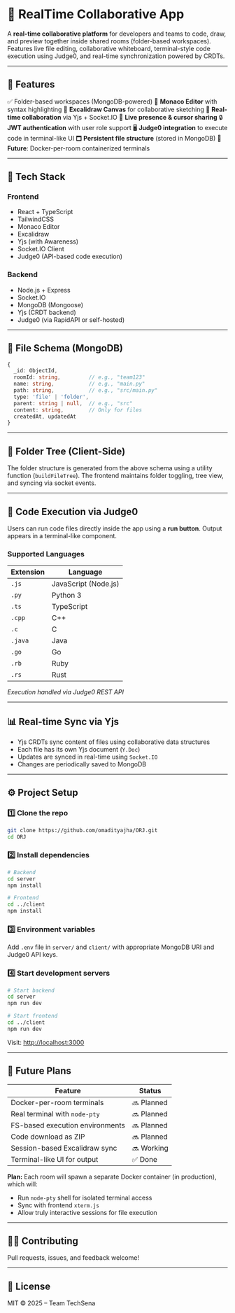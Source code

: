 # 📁 RealTime Collaborative App

A **real-time collaborative platform** for developers and teams to code, draw, and preview together inside shared rooms (folder-based workspaces). Features live file editing, collaborative whiteboard, terminal-style code execution using Judge0, and real-time synchronization powered by CRDTs.

---

## 🚀 Features

✅ Folder-based workspaces (MongoDB-powered)
🧐 **Monaco Editor** with syntax highlighting
🎨 **Excalidraw Canvas** for collaborative sketching
🧠 **Real-time collaboration** via Yjs + Socket.IO
🧝 **Live presence & cursor sharing**
🔒 **JWT authentication** with user role support
🖥️ **Judge0 integration** to execute code in terminal-like UI
🗖 **Persistent file structure** (stored in MongoDB)
🧪 **Future**: Docker-per-room containerized terminals

---

## 🧱 Tech Stack

### Frontend

* React + TypeScript
* TailwindCSS
* Monaco Editor
* Excalidraw
* Yjs (with Awareness)
* Socket.IO Client
* Judge0 (API-based code execution)

### Backend

* Node.js + Express
* Socket.IO
* MongoDB (Mongoose)
* Yjs (CRDT backend)
* Judge0 (via RapidAPI or self-hosted)

---

## 💃 File Schema (MongoDB)

```ts
{
  _id: ObjectId,
  roomId: string,         // e.g., "team123"
  name: string,           // e.g., "main.py"
  path: string,           // e.g., "src/main.py"
  type: 'file' | 'folder',
  parent: string | null,  // e.g., "src"
  content: string,        // Only for files
  createdAt, updatedAt
}
```

---

## 📆 Folder Tree (Client-Side)

The folder structure is generated from the above schema using a utility function (`buildFileTree`). The frontend maintains folder toggling, tree view, and syncing via socket events.

---

## 🧷 Code Execution via Judge0

Users can run code files directly inside the app using a **run button**. Output appears in a terminal-like component.

### Supported Languages

| Extension | Language             |
| --------- | -------------------- |
| `.js`     | JavaScript (Node.js) |
| `.py`     | Python 3             |
| `.ts`     | TypeScript           |
| `.cpp`    | C++                  |
| `.c`      | C                    |
| `.java`   | Java                 |
| `.go`     | Go                   |
| `.rb`     | Ruby                 |
| `.rs`     | Rust                 |

*Execution handled via Judge0 REST API*

---

## 📊 Real-time Sync via Yjs

* Yjs CRDTs sync content of files using collaborative data structures
* Each file has its own Yjs document (`Y.Doc`)
* Updates are synced in real-time using `Socket.IO`
* Changes are periodically saved to MongoDB

---

## ⚙️ Project Setup

### 1️⃣ Clone the repo

```bash
git clone https://github.com/omadityajha/ORJ.git
cd ORJ
```

### 2️⃣ Install dependencies

```bash
# Backend
cd server
npm install

# Frontend
cd ../client
npm install
```

### 3️⃣ Environment variables

Add `.env` file in `server/` and `client/` with appropriate MongoDB URI and Judge0 API keys.

### 4️⃣ Start development servers

```bash
# Start backend
cd server
npm run dev

# Start frontend
cd ../client
npm run dev
```

Visit: [http://localhost:3000](http://localhost:3000)

---

## 📆 Future Plans

| Feature                         | Status     |
| ------------------------------- | ---------- |
| Docker-per-room terminals       | 🔜 Planned |
| Real terminal with `node-pty`   | 🔜 Planned |
| FS-based execution environments | 🔜 Planned |
| Code download as ZIP            | 🔜 Planned |
| Session-based Excalidraw sync   | 🔜 Working |
| Terminal-like UI for output     | ✅ Done    |

**Plan:** Each room will spawn a separate Docker container (in production), which will:

* Run `node-pty` shell for isolated terminal access
* Sync with frontend `xterm.js`
* Allow truly interactive sessions for file execution

---

## 🧑‍💻 Contributing

Pull requests, issues, and feedback welcome!

---

## 📜 License

MIT © 2025 – Team TechSena
